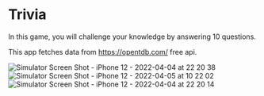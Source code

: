 # Trivia

In this game, you will challenge your knowledge by answering 10 questions. 

This app fetches data from https://opentdb.com/ free api. 


![Simulator Screen Shot - iPhone 12 - 2022-04-04 at 22 20 38](https://user-images.githubusercontent.com/55335664/161775868-5612379d-6adf-4794-8e36-5a8ff758c8d6.png)
![Simulator Screen Shot - iPhone 12 - 2022-04-05 at 10 22 02](https://user-images.githubusercontent.com/55335664/161775884-ad3dd0ec-beab-431e-b2db-13b6ca86f7d2.png)
![Simulator Screen Shot - iPhone 12 - 2022-04-04 at 22 20 14](https://user-images.githubusercontent.com/55335664/161775902-3a5d75a0-237d-4c65-a3e6-bb5c3b3ff8be.png)
